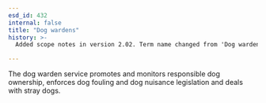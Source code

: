 ```yaml
---
esd_id: 432
internal: false
title: "Dog wardens"
history: >-
  Added scope notes in version 2.02. Term name changed from 'Dog warden service' to 'Animals - dogs - warden services' in version 3.00. Name changed to 'Dog wardens' in version 4.00.

---
```


The dog warden service promotes and monitors responsible dog ownership, enforces dog fouling and dog nuisance legislation and deals with stray dogs.

